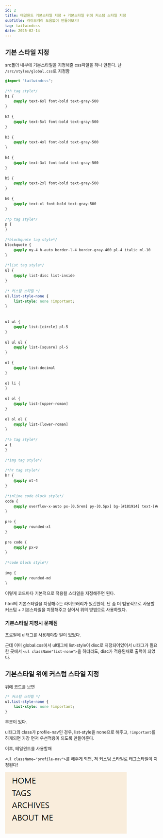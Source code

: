 ```yaml
---
id: 2
title: 테일윈드 기본스타일 지정 + 기본스타일 위에 커스텀 스타일 지정
subTitle: 라이브러리 도움없이 만들어보기!
tag: tailwindcss  
date: 2025-02-14
---
```


## 기본 스타일 지정

src폴더 내부에 기본스타일을 지정해줄 css파일을 하나 만든다.
난 `/src/styles/global.css`로 지정함

```css
@import "tailwindcss";

/*h tag style*/
h1 {
    @apply text-6xl font-bold text-gray-500
}

h2 {
    @apply text-5xl font-bold text-gray-500
}

h3 {
    @apply text-4xl font-bold text-gray-500
}

h4 {
    @apply text-3xl font-bold text-gray-500
}

h5 {
    @apply text-2xl font-bold text-gray-500
}

h6 {
    @apply text-xl font-bold text-gray-500
}

/*p tag style*/
p {
}

/*blockquote tag style*/
blockquote {
    @apply my-4 h-auto border-l-4 border-gray-400 pl-4 italic ml-10
}

/*list tag style*/
ul {
    @apply list-disc list-inside
}

/* 커스텀 스타일 */
ul.list-style-none {
    list-style: none !important;
}


ul ul {
    @apply list-[circle] pl-5
}

ul ul ul {
    @apply list-[square] pl-5
}

ol {
    @apply list-decimal
}

ol li {
}

ol ol {
    @apply list-[upper-roman]
}

ol ol ol {
    @apply list-[lower-roman]
}

/*a tag style*/
a {
}

/*img tag style*/

/*hr tag style*/
hr {
    @apply mt-4
}

/*inline code block style*/
code {
    @apply overflow-x-auto px-[0.5rem] py-[0.5px] bg-[#181914] text-[#dccf8f] rounded-sm
}

pre {
    @apply rounded-xl
}

pre code {
    @apply px-0
}

/*code block style*/

img {
    @apply rounded-md
}
```

이렇게 코드마다 기본적으로 적용될 스타일을 지정해주면 된다.

html의 기본스타일을 지정해주는 라이브러리가 있긴한데,
난 좀 더 범용적으로 사용할 커스텀 + 기본스타일을 지정해주고 싶어서 위의 방법으로 사용하였다.

### 기본스타일 지정시 문제점

프로필에 ul태그를 사용해야할 일이 있었다.

근데 이미 global.css에서 ul태그에 list-style이 disc로 지정되어있어서
ul태그가 필요한 곳에서 `<ul className"list-none">`을 하더라도, disc가 적용된채로 출력이 되었다.

## 기본스타일 위에 커스텀 스타일 지정

위에 코드를 보면

```css
/* 커스텀 스타일 */
ul.list-style-none {
    list-style: none !important;
}  
```

부분이 있다.

ul태그의 class가 profile-nav인 경우, list-style을 none으로 해주고, 
`!important`를 하게되면 가장 먼저 우선적용이 되도록 만들어준다.

이후, 테일윈드를 사용할때

`<ul className="profile-nav">`를 해주게 되면, 저 커스텀 스타일로 태그스타일이 지정된다!

![](src/assets/post/custom%20on%20basic%20style.png)